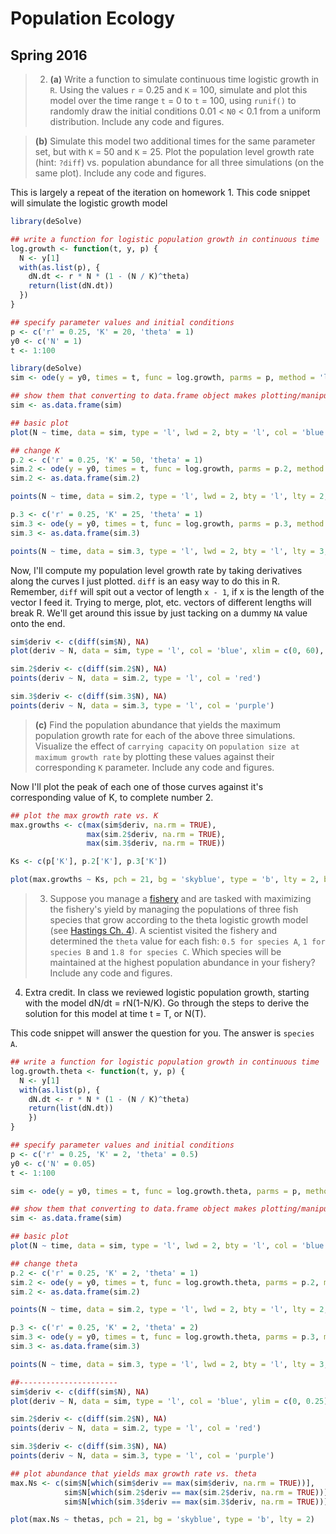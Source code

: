 # Population Ecology
## Spring 2016

> 2)  **(a)** Write a function to simulate continuous time logistic growth in `R`. Using the values `r` = 0.25 and `K` = 100, simulate and plot this model over the time range `t` = 0 to `t` = 100, using `runif()` to randomly draw the initial conditions 0.01 < `N0` < 0.1 from a uniform distribution. Include any code and figures.

> **(b)** Simulate this model two additional times for the same parameter set, but with `K` = 50 and `K` = 25. Plot the population level growth rate (hint: `?diff`) vs. population abundance for all three simulations (on the same plot). Include any code and figures.

This is largely a repeat of the iteration on homework 1. This code snippet will simulate the logistic growth model 

```r
library(deSolve)

## write a function for logistic population growth in continuous time
log.growth <- function(t, y, p) {
  N <- y[1]
  with(as.list(p), {
    dN.dt <- r * N * (1 - (N / K)^theta)
    return(list(dN.dt))
  })
}

## specify parameter values and initial conditions
p <- c('r' = 0.25, 'K' = 20, 'theta' = 1)
y0 <- c('N' = 1)
t <- 1:100

library(deSolve)
sim <- ode(y = y0, times = t, func = log.growth, parms = p, method = 'lsoda')

## show them that converting to data.frame object makes plotting/manipulation easy-peasy
sim <- as.data.frame(sim)

## basic plot
plot(N ~ time, data = sim, type = 'l', lwd = 2, bty = 'l', col = 'blue', ylim = c(0, 50))

## change K
p.2 <- c('r' = 0.25, 'K' = 50, 'theta' = 1)
sim.2 <- ode(y = y0, times = t, func = log.growth, parms = p.2, method = 'lsoda')
sim.2 <- as.data.frame(sim.2)

points(N ~ time, data = sim.2, type = 'l', lwd = 2, bty = 'l', lty = 2, col = 'red')

p.3 <- c('r' = 0.25, 'K' = 25, 'theta' = 1)
sim.3 <- ode(y = y0, times = t, func = log.growth, parms = p.3, method = 'lsoda')
sim.3 <- as.data.frame(sim.3)

points(N ~ time, data = sim.3, type = 'l', lwd = 2, bty = 'l', lty = 3, col = 'purple')
```

Now, I'll compute my population level growth rate by taking derivatives along the curves I just plotted. `diff` is an easy way to do this in R. Remember, `diff` will spit out a vector of length `x - 1`, if x is the length of the vector I feed it. Trying to merge, plot, etc. vectors of different lengths will break R. We'll get around this issue by just tacking on a dummy `NA` value onto the end.

```r
sim$deriv <- c(diff(sim$N), NA)
plot(deriv ~ N, data = sim, type = 'l', col = 'blue', xlim = c(0, 60), ylim = c(0, 3.5), bty = 'l')

sim.2$deriv <- c(diff(sim.2$N), NA)
points(deriv ~ N, data = sim.2, type = 'l', col = 'red')

sim.3$deriv <- c(diff(sim.3$N), NA)
points(deriv ~ N, data = sim.3, type = 'l', col = 'purple')
```
> **(c)** Find the population abundance that yields the maximum population growth rate for each of the above three simulations. Visualize the effect of `carrying capacity` on `population size at maximum growth rate` by plotting these values against their corresponding `K` parameter. Include any code and figures.

Now I'll plot the peak of each one of those curves against it's corresponding value of K, to complete number 2.

```r
## plot the max growth rate vs. K
max.growths <- c(max(sim$deriv, na.rm = TRUE),
                 max(sim.2$deriv, na.rm = TRUE),
                 max(sim.3$deriv, na.rm = TRUE))

Ks <- c(p['K'], p.2['K'], p.3['K'])

plot(max.growths ~ Ks, pch = 21, bg = 'skyblue', type = 'b', lty = 2, bty = 'l')
```
> 3)   Suppose you manage a [fishery](https://en.wikipedia.org/wiki/Fishery) and are tasked with maximizing the fishery's yield by managing the populations of three fish species that grow according to the theta logistic growth model (see [Hastings Ch. 4](https://github.com/uo-green-lab/population-ecology-2016/blob/master/additional-readings/hasting-ch-4.pdf)). A scientist visited the fishery and determined the `theta` value for each fish:  `0.5 for species A`, `1 for species B` and `1.8 for species C`. Which species will be maintained at the highest population abundance in your fishery? Include any code and figures.
4.	Extra credit.  In class we reviewed logistic population growth, starting with the model dN/dt = rN(1-N/K).  Go through the steps to derive the solution for this model at time t = T, or N(T).

This code snippet will answer the question for you. The answer is `species A`.

```r
## write a function for logistic population growth in continuous time
log.growth.theta <- function(t, y, p) {
  N <- y[1]
  with(as.list(p), {
    dN.dt <- r * N * (1 - (N / K)^theta)
    return(list(dN.dt))
    })
}

## specify parameter values and initial conditions
p <- c('r' = 0.25, 'K' = 2, 'theta' = 0.5)
y0 <- c('N' = 0.05)
t <- 1:100

sim <- ode(y = y0, times = t, func = log.growth.theta, parms = p, method = 'lsoda')

## show them that converting to data.frame object makes plotting/manipulation easy-peasy
sim <- as.data.frame(sim)

## basic plot
plot(N ~ time, data = sim, type = 'l', lwd = 2, bty = 'l', col = 'blue')

## change theta
p.2 <- c('r' = 0.25, 'K' = 2, 'theta' = 1)
sim.2 <- ode(y = y0, times = t, func = log.growth.theta, parms = p.2, method = 'lsoda')
sim.2 <- as.data.frame(sim.2)

points(N ~ time, data = sim.2, type = 'l', lwd = 2, bty = 'l', lty = 2, col = 'red')

p.3 <- c('r' = 0.25, 'K' = 2, 'theta' = 2)
sim.3 <- ode(y = y0, times = t, func = log.growth.theta, parms = p.3, method = 'lsoda')
sim.3 <- as.data.frame(sim.3)

points(N ~ time, data = sim.3, type = 'l', lwd = 2, bty = 'l', lty = 3, col = 'purple')

##----------------------
sim$deriv <- c(diff(sim$N), NA)
plot(deriv ~ N, data = sim, type = 'l', col = 'blue', ylim = c(0, 0.25), bty = 'l')

sim.2$deriv <- c(diff(sim.2$N), NA)
points(deriv ~ N, data = sim.2, type = 'l', col = 'red')

sim.3$deriv <- c(diff(sim.3$N), NA)
points(deriv ~ N, data = sim.3, type = 'l', col = 'purple')

## plot abundance that yields max growth rate vs. theta
max.Ns <- c(sim$N[which(sim$deriv == max(sim$deriv, na.rm = TRUE))],
            sim$N[which(sim.2$deriv == max(sim.2$deriv, na.rm = TRUE))],
            sim$N[which(sim.3$deriv == max(sim.3$deriv, na.rm = TRUE))])

plot(max.Ns ~ thetas, pch = 21, bg = 'skyblue', type = 'b', lty = 2)
```

